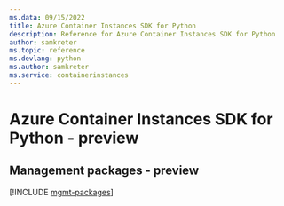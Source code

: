 ```yaml
---
ms.data: 09/15/2022
title: Azure Container Instances SDK for Python
description: Reference for Azure Container Instances SDK for Python
author: samkreter
ms.topic: reference
ms.devlang: python
ms.author: samkreter
ms.service: containerinstances
---
```

# Azure Container Instances SDK for Python - preview

## Management packages - preview
[!INCLUDE [mgmt-packages](container-instances-mgmt-index.md)]